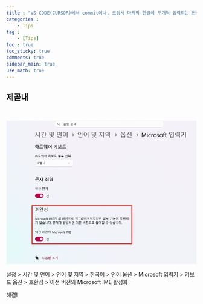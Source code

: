 ```yaml
---
title : "VS CODE(CURSOR)에서 commit이나, 코딩시 마지막 한글이 두개씩 입력되는 현상 해결법"
categories :
    - Tips
tag :
    - [Tips]
toc : true
toc_sticky: true 
comments: true
sidebar_main: true
use_math: true
---
```


## 제곧내

<br>
<p align="center"><img src="/MYPICS/Tips/korean_twice.png" width = "600" ></p>

설정 > 시간 및 언어 > 언어 및 지역 > 한국어 > 언어 옵션 > Microsoft 입력기 > 키보드 옵션 > 호환성 > 이전 버전의 Microsoft IME 활성화

해결!